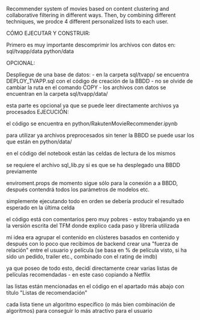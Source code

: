 Recommender system of movies based on content clustering and collaborative filtering in different ways. Then, by combining different techniques, we prodce 4 different personalized lists to each user.

CÓMO EJECUTAR Y CONSTRUIR:

Primero es muy importante descomprimir los archivos con datos en:
sql/tvapp/data
python/data

OPCIONAL:

Despliegue de una base de datos: - en la carpeta sql/tvapp/ se encuentra DEPLOY_TVAPP.sql con el código de creación de la BBDD - no se olvide de cambiar la ruta en el comando COPY - los archivos con datos se encuentran en la carpeta sql/tvapp/data/

esta parte es opcional ya que se puede leer directamente archivos ya procesados
EJECUCIÓN:

el código se encuentra en python/RakutenMovieRecommender.ipynb

para utilizar ya archivos preprocesados sin tener la BBDD se puede usar los que están en python/data/

en el código del notebook están las celdas de lectura de los mismos

se requiere el archivo sql_lib.py si es que se ha desplegado una BBDD previamente

enviroment.props de momento sigue sólo para la conexión a a BBDD, después contendrá todos los parámetros de modelos etc.

simplemente ejecutando todo en orden se debería producir el resultado esperado en la última celda

el código está con comentarios pero muy pobres - estoy trabajando ya en la versión escrita del TFM donde explico cada paso y librería utilizada

mi idea era agrupar el contenido en clústeres basados en contenido y después con lo poco que recibimos de backend crear una "fuerza de relación" entre el usuario y película (se basa en % de película visto, si ha sido un pedido, trailer etc., combinado con el rating de imdb)

ya que poseo de todo esto, decidí directamente crear varias listas de películas recomendadas - en este caso copiando a Netflix

las listas están mencionadas en el código en el apartado más abajo con título "Listas de recomendación"

cada lista tiene un algoritmo específico (o más bien combinación de algoritmos) para conseguir lo más atractivo para el usuario